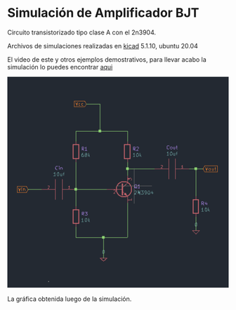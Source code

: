 # Simulación de Amplificador BJT

Circuito transistorizado tipo clase A con el 2n3904. 

Archivos de simulaciones realizadas en [kicad](https://www.kicad.org/) 5.1.10, ubuntu 20.04

El video de este y otros ejemplos demostrativos, para llevar acabo la simulación lo puedes encontrar [aqui](https://www.instagram.com/tv/CQ2EBX4ALtt/?utm_source=ig_web_copy_link)

![alt text](https://github.com/jlaica/amp_bjt_claseA/blob/main/circuit_2n3904.png)

La gráfica obtenida luego de la simulación.
